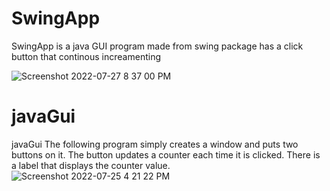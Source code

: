 # SwingApp
SwingApp is a java GUI program made from swing package
has a click button that continous increamenting

![Screenshot 2022-07-27 8 37 00 PM](https://user-images.githubusercontent.com/67438856/181607873-797e378e-cba3-4eff-8ef5-1933c407bf69.png)

# javaGui
javaGui
The following program simply creates a window and puts two buttons on it. 
The button updates a counter each time it is clicked. 
There is a label that displays the counter value.
![Screenshot 2022-07-25 4 21 22 PM](https://user-images.githubusercontent.com/67438856/180787540-2b226245-59e3-4aaa-9980-ed66cbc8140a.png)
